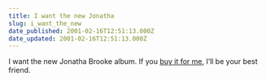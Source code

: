 ```yaml
---
title: I want the new Jonatha
slug: i_want_the_new
date_published: 2001-02-16T12:51:13.000Z
date_updated: 2001-02-16T12:51:13.000Z
---
```


I want the new Jonatha Brooke album. If you [buy it for me](http://www.amazon.com/exec/obidos/wishlist/2445HGNSNLOHF/105-0671306-2483931?add-fav=1), I’ll be your best friend.
